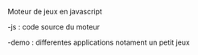 Moteur  de jeux en javascript

-js : code source du moteur 

-demo : differentes applications notament un petit jeux
